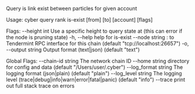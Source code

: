 Query is link exist between particles for given account

Usage:
  cyber query rank is-exist [from] [to] [account] [flags]

Flags:
      --height int      Use a specific height to query state at (this can error if the node is pruning state)
  -h, --help            help for is-exist
      --node string     <host>:<port> to Tendermint RPC interface for this chain (default "tcp://localhost:26657")
  -o, --output string   Output format (text|json) (default "text")

Global Flags:
      --chain-id string     The network chain ID
      --home string         directory for config and data (default "/Users/user/.cyber")
      --log_format string   The logging format (json|plain) (default "plain")
      --log_level string    The logging level (trace|debug|info|warn|error|fatal|panic) (default "info")
      --trace               print out full stack trace on errors

